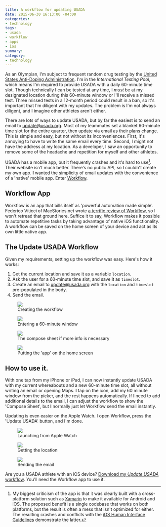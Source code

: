 ```yaml
---
title: A workflow for updating USADA
date: 2015-06-30 16:13:00 -04:00
categories:
- technology
tags:
- usada
- workflow
- apps
- ios
summary: 
category:
- technology
---
```


As an Olympian, I'm subject to frequent random drug testing by the [United States Anti-Doping Administration](http://www.usada.org). I'm in the *International Testing Pool*, which means I'm required to provide USADA with a daily 60-minute time slot. Though technically I can be tested at any time, I *must* be at my designated location during this 60-minute window or I'll receive a missed test. Three missed tests in a 12-month period could result in a ban, so it's important that I'm diligent with my updates. The problem is I'm not always diligent, and I imagine other athletes aren't either. 

There are lots of ways to update USADA, but by far the easiest is to send an email to update@usada.org. Most of my teammates set a blanket 60-minute time slot for the entire quarter, then update via email as their plans change. This is simple and easy, but not without its inconveniences. First, it's annoying to have to write the same email every time. Second, I might not have the address at my location. As a developer, I saw an opportunity to remove some of the headache and repetition for myself and other athletes. 

USADA has a mobile app, but it frequently crashes and it's hard to use[^1]. Their website isn't much better. There's no public API, so I couldn't create my own app. I wanted the simplicity of email updates with the convenience of a 'native' mobile app. Enter [Workflow](https://workflow.is).   

## Workflow App
Workflow is an app that bills itself as 'powerful automation made simple'. Federico Viticci of MacStories.net wrote [a terrific review of Workflow](http://www.macstories.net/reviews/workflow-review-integrated-automation-for-ios-8/), so I won't retread that ground here. Suffice it to say, Workflow makes it possible to automate repetitive tasks by taking advantage of native iOS functionality. A workflow can be saved on the home screen of your device and act as its own little native app. 

## The Update USADA Workflow
Given my requirements, setting up the workflow was easy. Here's how it works:
1. Get the current location and save it as a variable `location`.
2. Ask the user for a 60-minute time slot, and save it as `timeslot`. 
3. Create an email to update@usada.org with the `location` and `timeslot` pre-populated in the body. 
4. Send the email.

<figure>
  <img src="/uploads/workflow-1.png"> 
  <figcaption>Creating the workflow</figcaption>
</figure>

<figure>
  <img src="/uploads/workflow-2.png"> 
  <figcaption>Entering a 60-minute window</figcaption>
</figure>

<figure>
<img src="/uploads/workflow-3.png"> 
<figcaption>The compose sheet if more info is necessary</figcaption>
</figure>

<figure>
<img src="/uploads/workflow-7.png"> 
<figcaption>Putting the 'app' on the home screen</figcaption>
</figure>

## How to use it.
 
With one tap from my iPhone or iPad, I can now instantly update USADA with my current whereabouts and a new 60-minute time slot, all without writing an email or opening Maps. I tap on the icon, add my 60 minute window from the picker, and the rest happens automatically. If I need to add additional details to the email, I can adjust the workflow to show the 'Compose Sheet', but I normally just let Workflow send the email instantly.

Updating is even easier on the Apple Watch. I open Workflow, press the 'Update USADA' button, and I'm done. 


<figure>
<img src="/uploads/worklow-4.jpg"> 
<figcaption>Launching from Apple Watch</figcaption>
</figure>
<figure class="shot">
<img src="/uploads/workflow-5.jpg"> 
<figcaption>Getting the location</figcaption>
</figure>
<figure class="shot">
<img src="/uploads/workflow-6.jpg"> 
<figcaption>Sending the email</figcaption>
</figure>

Are you a USADA athlete with an iOS device? [Download my *Update USADA* workflow](https://workflow.is/workflows/a63ae7a9649f48dda111b2c4d917198c). You'll need the Workflow app to use it.  

[^1]: My biggest criticism of the app is that it was clearly built with a cross-platform solution such as [Xamarin](http://xamarin.com) to make it available for Android and iOS. The proposed benefit is a single codebase that works on both platforms, but the result is often a mess that isn't optimized for either. The resulting crashes and conflicts with the [iOS Human Interface Guidelines](https://developer.apple.com/library/ios/documentation/UserExperience/Conceptual/MobileHIG/) demonstrate the latter.
